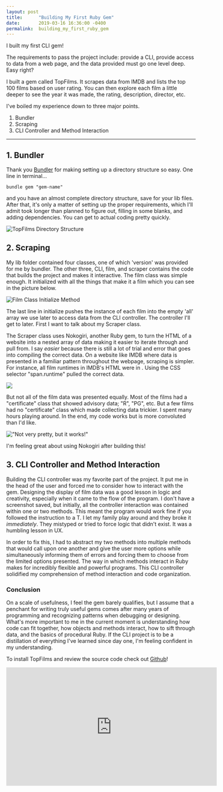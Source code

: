```yaml
---
layout: post
title:      "Building My First Ruby Gem"
date:       2019-03-16 16:36:00 -0400
permalink:  building_my_first_ruby_gem
---
```



I built my first CLI gem!

The requirements to pass the project include: provide a CLI, provide access to data from a web page, and the data provided must go one level deep. Easy right?

I built a gem called TopFilms. It scrapes data from IMDB and lists the top 100 films based on user rating. You can then explore each film a little deeper to see the year it was made, the rating, description, director, etc. 

I've boiled my experience down to three major points.

1.  Bundler
1.  Scraping
1.  CLI Controller and Method Interaction

-----------------

## **1.  Bundler**

Thank you [Bundler](https://bundler.io/v1.16/guides/creating_gem.html) for making setting up a directory structure so easy. 
One line in terminal...

`bundle gem "gem-name"`

and you have an almost complete directory structure, save for your lib files.  
After that, it's only a matter of setting up the proper requirements, which I'll admit took longer than planned to figure out, filling in some blanks, and adding dependencies. You can get to actual coding pretty quickly.


![TopFilms Directory Structure](https://i.imgur.com/TtkEQYh.png)


## **2. Scraping**


My lib folder contained four classes, one of which 'version' was provided for me by bundler. The other three, CLI, film, and scraper contains the code that builds the project and makes it interactive. The film class was simple enough. It initialized with all the things that make it a film which you can see in the picture below.

![Film Class Initialize Method](https://i.imgur.com/BG9qS3Y.png)

The last line in initialize pushes the instance of each film into the empty 'all' array we use later to access data from the CLI controller. The controller I'll get to later. First I want to talk about my Scraper class. 

The Scraper class uses Nokogiri, another Ruby gem, to turn the HTML of a website into a nested array of data making it easier to iterate through and pull from. I say *easier* because there is still a lot of trial and error that goes into compiling the correct data. On a website like IMDB where data is presented in a familiar pattern throughout the webpage, scraping is simpler. For instance, all film runtimes in IMDB's HTML were in <span class="runtime">. Using the CSS selector "span.runtime" pulled the correct data. 

![](https://i.imgur.com/NOcRLTC.png)

But not all of the film data was presented equally. Most of the films had a "certificate" class that showed advisory data; "R", "PG", etc. But a few films had no "certificate" class which made collecting data trickier. I spent many hours playing around. In the end, my code works but is more convoluted than I'd like.

!["Not very pretty, but it works!"](https://i.imgur.com/GBuOk3I.png)

I'm feeling great about using Nokogiri after building this!

## **3. CLI Controller and Method Interaction**

Building the CLI controller was my favorite part of the project. It put me in the head of the user and forced me to consider how to interact with the gem. Designing the display of film data was a good lesson in logic and creativity, especially when it came to the flow of the program. I don't have a screenshot saved, but initially, all the controller interaction was contained within one or two methods. This meant the program would work fine if you followed the instruction to a T. I let my family play around and they broke it *immediately*. They mistyped or tried to force logic that didn't exist. It was a humbling lesson in UX. 

In order to fix this, I had to abstract my two methods into multiple methods that would call upon one another and give the user more options while simultaneously informing them of errors and forcing them to choose from the limited options presented. The way in which methods interact in Ruby makes for incredibly flexible and powerful programs. This CLI controller solidified my comprehension of method interaction and code organization.

### Conclusion

On a scale of usefulness, I feel the gem barely qualifies, but I assume that a penchant for writing truly useful gems comes after many years of programming and recognizing patterns when debugging or designing. What's more important to me in the current moment is understanding how code can fit together, how objects and methods interact, how to sift through data, and the basics of procedural Ruby. If the CLI project is to be a distillation of everything I've learned since day one, I'm feeling confident in my understanding.

To install TopFilms and review the source code check out [Github](https://github.com/derekjcerretani/top_films)!

<iframe width="560" height="315" src="https://www.youtube.com/embed/Ka2ZZ0WZv-E" frameborder="0" allow="accelerometer; autoplay; encrypted-media; gyroscope; picture-in-picture" allowfullscreen></iframe>







